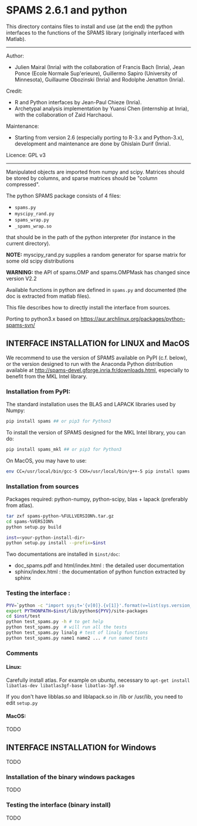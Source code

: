 # SPAMS 2.6.1 and python

This directory contains files to install and use (at the end) the python interfaces
to the functions of the SPAMS library (originally interfaced with Matlab).

---

Author:
* Julien Mairal (Inria) with the collaboration of Francis Bach (Inria),
  Jean Ponce (Ecole Normale Sup\'erieure), Guillermo Sapiro
  (University of Minnesota), Guillaume Obozinski (Inria) and
  Rodolphe Jenatton (Inria).

Credit:
* R and Python interfaces by Jean-Paul Chieze (Inria).
* Archetypal analysis implementation by Yuansi Chen (internship at Inria),
  with the collaboration of Zaid Harchaoui.

Maintenance:
* Starting from version 2.6 (especially porting to R-3.x and Python-3.x),
development and maintenance are done by Ghislain Durif (Inria).

Licence: GPL v3

---

Manipulated objects are imported from numpy and scipy. Matrices should be stored by columns, and sparse matrices should be "column compressed".

The python SPAMS package consists of 4 files:
* `spams.py`
* `myscipy_rand.py`
* `spams_wrap.py`
* `_spams_wrap.so`

that should be in the path of the python interpreter (for instance in the current directory).

**NOTE:** myscipy_rand.py supplies a random generator for sparse matrix
      for some old scipy distributions

**WARNING:** the API of spams.OMP and spams.OMPMask has changed since version V2.2

Available functions in python are defined in `spams.py` and documented (the doc is extracted from matlab files).

This file describes how to directly install the interface from sources.

Porting to python3.x based on https://aur.archlinux.org/packages/python-spams-svn/

## INTERFACE INSTALLATION for LINUX and MacOS

We recommend to use the version of SPAMS available on PyPI (c.f. below), or the version 
designed to run with the Anaconda Python distribution available at 
<http://spams-devel.gforge.inria.fr/downloads.html>, especially to benefit from
the MKL Intel library.

### Installation from PyPI:

The standard installation uses the BLAS and LAPACK libraries used by Numpy:
```bash
pip install spams ## or pip3 for Python3
```

To install the version of SPAMS designed for the MKL Intel library, you can do:
```bash
pip install spams_mkl ## or pip3 for Python3
```

On MacOS, you may have to use:
```bash
env CC=/usr/local/bin/gcc-5 CXX=/usr/local/bin/g++-5 pip install spams ## or pip3 for Python3
```

### Installation from sources

Packages required: python-numpy, python-scipy, blas + lapack (preferably from atlas).

```bash
tar zxf spams-python-%FULLVERSION%.tar.gz
cd spams-%VERSION%
python setup.py build

inst=<your-python-install-dir>
python setup.py install --prefix=$inst
```

Two documentations are installed in `$inst/doc`:
* doc_spams.pdf and html/index.html : the detailed user documentation
* sphinx/index.html : the documentation of python function extracted by sphinx

### Testing the interface :

```bash
PYV=`python -c "import sys;t='{v[0]}.{v[1]}'.format(v=list(sys.version_info[:2]));sys.stdout.write(t)";` # get python current version
export PYTHONPATH=$inst/lib/python${PYV}/site-packages
cd $inst/test
python test_spams.py -h # to get help
python test_spams.py  # will run all the tests
python test_spams.py linalg # test of linalg functions
python test_spams.py name1 name2 ... # run named tests
```

### Comments
#### Linux:
Carefully install atlas. For example on ubuntu, necessary to `apt-get install libatlas-dev libatlas3gf-base libatlas-3gf.so`

If you don't have libblas.so and liblapack.so in /lib or /usr/lib, you need to edit `setup.py`

#### MacOS:
TODO
<!-- The installation has been tested with MacOS 10 (Lion), it required that packages were installed with `port install`:
```
port install atlas;port install py26-numpy;install py26-scipy
```
Maybe necessary to add `/opt/local/bin` to `PATH` and specified the compiler by setting CC and CXX, for example:
```
export CC=/opt/local/bin/gcc-mp-4.3;export CXX=/opt/local/bin/g++-mp-4.3
``` -->

## INTERFACE INSTALLATION for Windows
TODO

### Installation of the binary windows packages
TODO

### Testing the interface (binary install)
TODO
